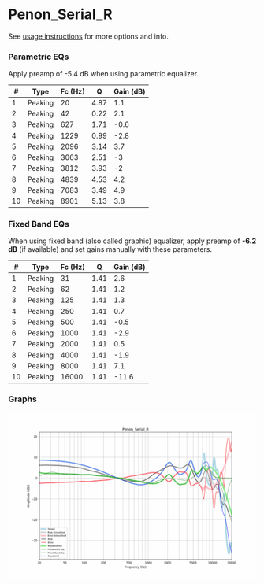 # Penon_Serial_R
See [usage instructions](https://github.com/jaakkopasanen/AutoEq#usage) for more options and info.

### Parametric EQs
Apply preamp of -5.4 dB when using parametric equalizer.

|   # | Type    |   Fc (Hz) |    Q |   Gain (dB) |
|-----|---------|-----------|------|-------------|
|   1 | Peaking |        20 | 4.87 |         1.1 |
|   2 | Peaking |        42 | 0.22 |         2.1 |
|   3 | Peaking |       627 | 1.71 |        -0.6 |
|   4 | Peaking |      1229 | 0.99 |        -2.8 |
|   5 | Peaking |      2096 | 3.14 |         3.7 |
|   6 | Peaking |      3063 | 2.51 |        -3   |
|   7 | Peaking |      3812 | 3.93 |        -2   |
|   8 | Peaking |      4839 | 4.53 |         4.2 |
|   9 | Peaking |      7083 | 3.49 |         4.9 |
|  10 | Peaking |      8901 | 5.13 |         3.8 |

### Fixed Band EQs
When using fixed band (also called graphic) equalizer, apply preamp of **-6.2 dB** (if available) and set gains manually with these parameters.

|   # | Type    |   Fc (Hz) |    Q |   Gain (dB) |
|-----|---------|-----------|------|-------------|
|   1 | Peaking |        31 | 1.41 |         2.6 |
|   2 | Peaking |        62 | 1.41 |         1.2 |
|   3 | Peaking |       125 | 1.41 |         1.3 |
|   4 | Peaking |       250 | 1.41 |         0.7 |
|   5 | Peaking |       500 | 1.41 |        -0.5 |
|   6 | Peaking |      1000 | 1.41 |        -2.9 |
|   7 | Peaking |      2000 | 1.41 |         0.5 |
|   8 | Peaking |      4000 | 1.41 |        -1.9 |
|   9 | Peaking |      8000 | 1.41 |         7.1 |
|  10 | Peaking |     16000 | 1.41 |       -11.6 |

### Graphs
![](./Penon_Serial_R.png)
